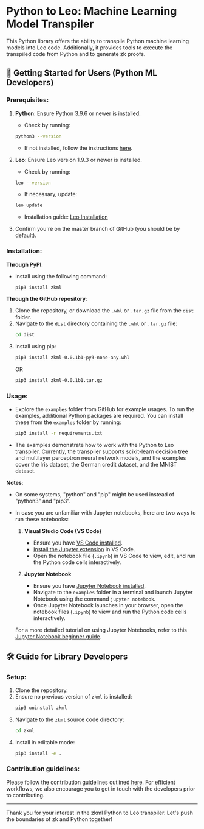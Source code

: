 # Python to Leo: Machine Learning Model Transpiler

This Python library offers the ability to transpile Python machine learning models into Leo code. Additionally, it provides tools to execute the transpiled code from Python and to generate zk proofs.

## 🚀 Getting Started for Users (Python ML Developers)

### Prerequisites:

1. **Python**: Ensure Python 3.9.6 or newer is installed.
   - Check by running:
   ```bash
   python3 --version
   ```
   - If not installed, follow the instructions [here](https://wiki.python.org/moin/BeginnersGuide/Download).

2. **Leo**: Ensure Leo version 1.9.3 or newer is installed.
   - Check by running:
   ```bash
   leo --version
   ```
   - If necessary, update:
   ```bash
   leo update
   ```
   - Installation guide: [Leo Installation](https://developer.aleo.org/leo/installation/)

3. Confirm you're on the master branch of GitHub (you should be by default).

### Installation:

**Through PyPI**:

- Install using the following command:
   ```bash
   pip3 install zkml
   ```

**Through the GitHub repository**:

1. Clone the repository, or download the `.whl` or `.tar.gz` file from the `dist` folder.
2. Navigate to the `dist` directory containing the `.whl` or `.tar.gz` file:
   ```bash
   cd dist
   ```
3. Install using pip:
   ```bash
   pip3 install zkml-0.0.1b1-py3-none-any.whl
   ```
   OR
   ```bash
   pip3 install zkml-0.0.1b1.tar.gz
   ```

### Usage:

- Explore the `examples` folder from GitHub for example usages. To run the examples, additional Python packages are required. You can install these from the `examples` folder by running:
   ```bash
   pip3 install -r requirements.txt
   ```
- The examples demonstrate how to work with the Python to Leo transpiler. Currently, the transpiler supports scikit-learn decision tree and multilayer perceptron neural network models, and the examples cover the Iris dataset, the German credit dataset, and the MNIST dataset.

**Notes**:
- On some systems, "python" and "pip" might be used instead of "python3" and "pip3".
- In case you are unfamiliar with Jupyter notebooks, here are two ways to run these notebooks:

  1. **Visual Studio Code (VS Code)**
      - Ensure you have [VS Code installed](https://code.visualstudio.com/).
      - [Install the Jupyter extension](https://marketplace.visualstudio.com/items?itemName=ms-toolsai.jupyter) in VS Code.
      - Open the notebook file (`.ipynb`) in VS Code to view, edit, and run the Python code cells interactively.

  2. **Jupyter Notebook**
      - Ensure you have [Jupyter Notebook installed](https://jupyter.org/install.html).
      - Navigate to the `examples` folder in a terminal and launch Jupyter Notebook using the command `jupyter notebook`.
      - Once Jupyter Notebook launches in your browser, open the notebook files (`.ipynb`) to view and run the Python code cells interactively.

  For a more detailed tutorial on using Jupyter Notebooks, refer to this [Jupyter Notebook beginner guide](https://realpython.com/jupyter-notebook-introduction/).


## 🛠 Guide for Library Developers

### Setup:

1. Clone the repository.
2. Ensure no previous version of `zkml` is installed:
   ```bash
   pip3 uninstall zkml
   ```
3. Navigate to the `zkml` source code directory:
   ```bash
   cd zkml
   ```
4. Install in editable mode:
   ```bash
   pip3 install -e .
   ```

### Contribution guidelines:

Please follow the contribution guidelines outlined [here](CONTRIBUTING.md). For efficient workflows, we also encourage you to get in touch with the developers prior to contributing.

---

Thank you for your interest in the zkml Python to Leo transpiler. Let's push the boundaries of zk and Python together!
